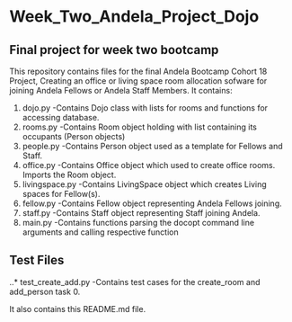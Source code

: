 # Week_Two_Andela_Project_Dojo

## Final project for week two bootcamp

This repository contains files for the final Andela Bootcamp Cohort 18 Project, Creating an office or living space room allocation sofware for joining Andela Fellows or Andela Staff Members. It contains:

1. dojo.py	-Contains Dojo class with lists for rooms and functions for accessing database.
2. rooms.py -Contains Room object holding with list containing its occupants (Person objects)
3. people.py -Contains Person object used as a template for Fellows and Staff.
4. office.py	-Contains Office object which used to create office rooms. Imports the Room object.
5. livingspace.py	-Contains LivingSpace object which creates Living spaces for Fellow(s).
6. fellow.py	-Contains Fellow object representing Andela Fellows joining. 
7. staff.py	-Contains Staff object representing Staff joining Andela.
8. main.py	-Contains functions parsing the docopt command line arguments and calling respective function

## Test Files

..* test_create_add.py	-Contains test cases for the create_room and add_person task 0.

It also contains this README.md file.
